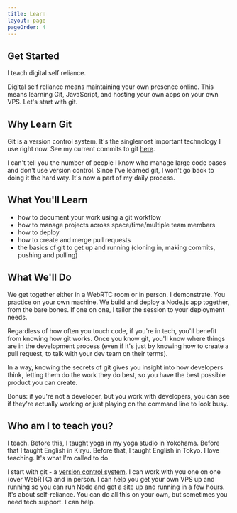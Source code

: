 ```yaml
---
title: Learn
layout: page
pageOrder: 4
---
```


Get Started
-----------

I teach digital self reliance. 

Digital self reliance means maintaining your own presence online. This means learning Git, JavaScript, and hosting your own apps on your own VPS. Let's start with git.

Why Learn Git
-------------

Git is a version control system. It's the singlemost important technology I use right now. See my current commits to git [here](https://github.com/gwenbell).

I can't tell you the number of people I know who manage large code bases and don't use version control. Since I've learned git, I won't go back to doing it the hard way. It's now a part of my daily process.

What You'll Learn
-----------------

+ how to document your work using a git workflow
+ how to manage projects across space/time/multiple team members
+ how to deploy
+ how to create and merge pull requests
+ the basics of git to get up and running (cloning in, making commits, pushing and pulling)

What We'll Do
-------------

We get together either in a WebRTC room or in person. I demonstrate. You practice on your own machine. We build and deploy a Node.js app together, from the bare bones. If one on one, I tailor the session to your deployment needs.

Regardless of how often you touch code, if you're in tech, you'll benefit from knowing how git works. Once you know git, you'll know where things are in the development process (even if it's just by knowing how to create a pull request, to talk with your dev team on their terms).

In a way, knowing the secrets of git gives you insight into how developers think, letting them do the work they do best, so you have the best possible product you can create.

Bonus: if you're not a developer, but you work with developers, you can see if they're actually working or just playing on the command line to look busy.

Who am I to teach you?
----------------------

I teach. Before this, I taught yoga in my yoga studio in Yokohama. Before that I taught English in Kiryu. Before that, I taught English in Tokyo. I love teaching. It's what I'm called to do. 

I start with git - a [version control system](http://git-scm.com/). I can work with you one on one (over WebRTC) and in person. I can help you get your own VPS up and running so you can run Node and get a site up and running in a few hours. It's about self-reliance. You can do all this on your own, but sometimes you need tech support. I can help.